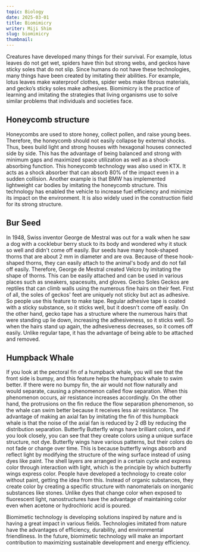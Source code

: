 ```yaml
---
topic: Biology
date: 2025-03-01
title: Biomimicry
writer: Miji Shim
slug: biomimicry
thumbnail:
---
```

Creatures have developed many things for their survival. For example, lotus leaves do not get wet, spiders have thin but strong webs, and geckos have sticky soles that do not slip. Since humans do not have these technologies, many things have been created by imitating their abilities. For example, lotus leaves make waterproof clothes, spider webs make fibrous materials, and gecko’s sticky soles make adhesives. Biomimicry is the practice of learning and imitating the strategies that living organisms use to solve similar problems that individuals and societies face.

## Honeycomb structure
Honeycombs are used to store honey, collect pollen, and raise young bees. Therefore, the honeycomb should not easily collapse by external shocks. Thus, bees build light and strong houses with hexagonal houses connected side by side. This has the advantage of being balanced and strong with minimum gaps and maximized space utilization as well as a shock-absorbing function. This honeycomb technology was also used in KTX. It acts as a shock absorber that can absorb 80% of the impact even in a sudden collision. Another example is that BMW has implemented lightweight car bodies by imitating the honeycomb structure. This technology has enabled the vehicle to increase fuel efficiency and minimize its impact on the environment. It is also widely used in the construction field for its strong structure.

## Bur Seed
In 1948, Swiss inventor George de Mestral was out for a walk when he saw a dog with a cocklebur berry stuck to its body and wondered why it stuck so well and didn't come off easily. Bur seeds have many hook-shaped thorns that are about 2 mm in diameter and are ova. Because of these hook-shaped thorns, they can easily attach to the animal's body and do not fall off easily. Therefore, George de Mestral created Velcro by imitating the shape of thorns. This can be easily attached and can be used in various places such as sneakers, spacesuits, and gloves.
Gecko Soles
Geckos are reptiles that can climb walls using the numerous fine hairs on their feet. First of all, the soles of geckos' feet are uniquely not sticky but act as adhesive. So people use this feature to make tape. Regular adhesive tape is coated with a sticky substance, so it sticks well, but it doesn't come off easily. On the other hand, gecko tape has a structure where the numerous hairs that were standing up lie down, increasing the adhesiveness, so it sticks well. So when the hairs stand up again, the adhesiveness decreases, so it comes off easily. Unlike regular tape, it has the advantage of being able to be attached and removed.

## Humpback Whale
If you look at the pectoral fin of a humpback whale, you will see that the front side is bumpy, and this feature helps the humpback whale to swim better. If there were no bumpy fin, the air would not flow naturally and would separate, causing a phenomenon called flow separation. When this phenomenon occurs, air resistance increases accordingly. On the other hand, the protrusions on the fin reduce the flow separation phenomenon, so the whale can swim better because it receives less air resistance. The advantage of making an axial fan by imitating the fin of this humpback whale is that the noise of the axial fan is reduced by 2 dB by reducing the distribution separation.
Butterfly
Butterfly wings have brilliant colors, and if you look closely, you can see that they create colors using a unique surface structure, not dye. Butterfly wings have various patterns, but their colors do not fade or change over time. This is because butterfly wings absorb and reflect light by modifying the structure of the wing surface instead of using dyes like paint. The shell layers are arranged in a certain cycle and express color through interaction with light, which is the principle by which butterfly wings express color. People have developed a technology to create color without paint, getting the idea from this. Instead of organic substances, they create color by creating a specific structure with nanomaterials on inorganic substances like stones. Unlike dyes that change color when exposed to fluorescent light, nanostructures have the advantage of maintaining color even when acetone or hydrochloric acid is poured.

Biomimetic technology is developing solutions inspired by nature and is having a great impact in various fields. Technologies imitated from nature have the advantages of efficiency, durability, and environmental friendliness. In the future, biomimetic technology will make an important contribution to maximizing sustainable development and energy efficiency.
